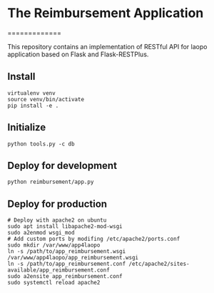 # The Reimbursement Application
=============

This repository contains an implementation of RESTful API for laopo application based on Flask and Flask-RESTPlus.

## Install

``` shell
virtualenv venv
source venv/bin/activate
pip install -e .
```

## Initialize

``` shell
python tools.py -c db
```

## Deploy for development

``` shell
python reimbursement/app.py
```

## Deploy for production

``` shell
# Deploy with apache2 on ubuntu
sudo apt install libapache2-mod-wsgi
sudo a2enmod wsgi_mod
# Add custom ports by modifing /etc/apache2/ports.conf
sudo mkdir /var/www/app4laopo
ln -s /path/to/app_reimbursement.wsgi /var/www/app4laopo/app_reimbursement.wsgi
ln -s /path/to/app_reimbursement.conf /etc/apache2/sites-available/app_reimbursement.conf
sudo a2ensite app_reimbursement.conf
sudo systemctl reload apache2
```

